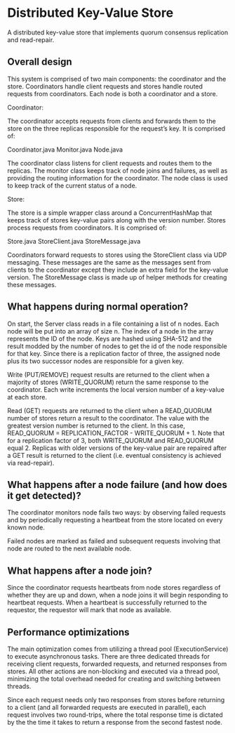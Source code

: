 # Distributed Key-Value Store

A distributed key-value store that implements quorum consensus replication and read-repair.

## Overall design

This system is comprised of two main components: the coordinator and the store. Coordinators handle client requests and stores handle routed requests from coordinators. Each node is both a coordinator and a store.

Coordinator:

The coordinator accepts requests from clients and forwards them to the store on the three replicas responsible for the request’s key. It is comprised of:

Coordinator.java
Monitor.java
Node.java

The coordinator class listens for client requests and routes them to the replicas. The monitor class keeps track of node joins and failures, as well as providing the routing information for the coordinator. The node class is used to keep track of the current status of a node.

Store:

The store is a simple wrapper class around a ConcurrentHashMap that keeps track of stores key-value pairs along with the version number. Stores process requests from coordinators. It is comprised of:

Store.java
StoreClient.java
StoreMessage.java

Coordinators forward requests to stores using the StoreClient class via UDP messaging. These messages are the same as the messages sent from clients to the coordinator except they include an extra field for the key-value version. The StoreMessage class is made up of helper methods for creating these messages.
 
## What happens during normal operation?

On start, the Server class reads in a file containing a list of n nodes. Each node will be put into an array of size n. The index of a node in the array represents the ID of the node. Keys are hashed using SHA-512 and the result modded by the number of nodes to get the id of the node responsible for that key. Since there is a replication factor of three, the assigned node plus its two successor nodes are responsible for a given key.

Write (PUT/REMOVE) request results are returned to the client when a majority of stores (WRITE_QUORUM) return the same response to the coordinator. Each write increments the local version number of a key-value at each store.

Read (GET) requests are returned to the client when a READ_QUORUM number of stores return a result to the coordinator. The value with the greatest version number is returned to the  client. In this case, READ_QUORUM = REPLICATION_FACTOR - WRITE_QUORUM + 1. Note that for a replication factor of 3, both WRITE_QUORUM and READ_QUORUM equal 2. Replicas with older versions of the key-value pair are repaired after a GET result is returned to the client (i.e. eventual consistency is achieved via read-repair).

## What happens after a node failure (and how does it get detected)?

The coordinator monitors node fails two ways: by observing failed requests and by periodically requesting a heartbeat from the store located on every known node.

Failed nodes are marked as failed and subsequent requests involving that node are routed to the next available node.

## What happens after a node join?

Since the coordinator requests heartbeats from node stores regardless of whether they are up and down, when a node joins it will begin responding to heartbeat requests. When a heartbeat is successfully returned to the requestor, the requestor will mark that node as available. 

## Performance optimizations

The main optimization comes from utilizing a thread pool (ExecutionService) to execute asynchronous tasks. There are three dedicated threads for receiving client requests, forwarded requests, and returned responses from stores. All other actions are non-blocking and executed via a thread pool, minimizing the total overhead needed for creating and switching between threads.

Since each request needs only two responses from stores before returning to a client (and all forwarded requests are executed in parallel), each request involves two round-trips, where the total response time is dictated by the the time it takes to return a response from the second fastest node.
